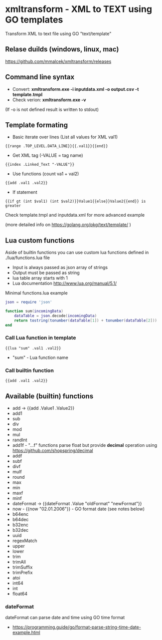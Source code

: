 # xmltransform - XML to TEXT using GO templates
Transform XML to text file using GO "text/template"

## Relase duilds (windows, linux, mac)
https://github.com/mmalcek/xmltransform/releases

## Command line syntax

- Convert: **xmltransform.exe -i inputdata.xml -o output.csv -t template.tmpl**
- Check verion: **xmltransform.exe -v**

(If -o is not defined result is written to stdout)

## Template formating
- Basic iterate over lines (List all values for XML val1)
```
{{range .TOP_LEVEL.DATA_LINE}}{{.val1}}{{end}}
```

- Get XML tag (-VALUE = tag name)
```
{{index .Linked_Text "-VALUE"}}
```

- Use functions (count va1 + val2)
```
{{add .val1 .val2}} 
```
- If statement 
```
{{if gt (int $val1) (int $val2)}}Value1{{else}}Value2{{end}} is greater
```
Check template.tmpl and inputdata.xml for more advanced example

(more detailed info on https://golang.org/pkg/text/template/ )

## Lua custom functions
Aside of builtin functions you can use custom lua functions defined in ./lua/functions.lua file
- Input is always passed as json array of strings
- Output must be passed as string
- lua table array starts with 1
- Lua documentation http://www.lua.org/manual/5.1/

Minimal functions.lua example
```lua
json = require 'json'

function sum(incomingData) 
    dataTable = json.decode(incomingData)
    return tostring(tonumber(dataTable[1]) + tonumber(dataTable[2]))
end
```

### Call Lua function in template 
```
{{lua "sum" .val1 .val2}}
```
- "sum" - Lua function name

### Call builtin function
```
{{add .val1 .val2}}
```

## Available (builtin) functions
- add -> {{add .Value1 .Value2}}
- add1
- sub
- div
- mod
- mul
- randInt
- add1f - "...f" functions parse float but provide **decimal** operation using https://github.com/shopspring/decimal
- addf
- subf
- divf
- mulf
- round
- max
- min
- maxf
- minf
- dateFormat -> {{dateFormat .Value "oldFormat" "newFormat"}}
- now - {{now "02.01.2006"}} - GO format date (see notes below)
- b64enc
- b64dec
- b32enc
- b32dec
- uuid
- regexMatch
- upper
- lower
- trim
- trimAll
- trimSuffix
- trimPrefix
- atoi
- int64
- int
- float64

### dateFormat
dateFormat can parse date and time using GO time format
- https://programming.guide/go/format-parse-string-time-date-example.html